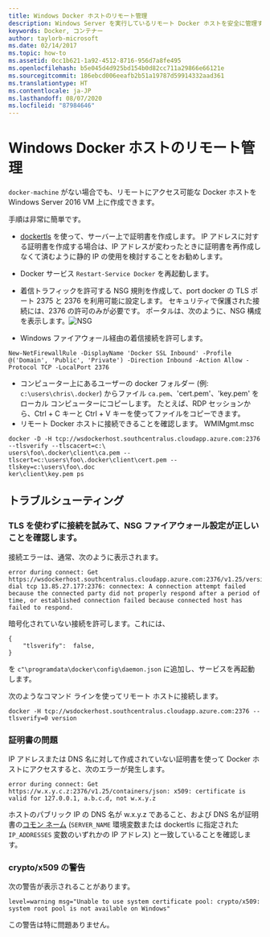 ```yaml
---
title: Windows Docker ホストのリモート管理
description: Windows Server を実行しているリモート Docker ホストを安全に管理する方法。
keywords: Docker, コンテナー
author: taylorb-microsoft
ms.date: 02/14/2017
ms.topic: how-to
ms.assetid: 0cc1b621-1a92-4512-8716-956d7a8fe495
ms.openlocfilehash: b5e045d4d925bd154b0d82cc711a29866e66121e
ms.sourcegitcommit: 186ebcd006eeafb2b51a19787d59914332aad361
ms.translationtype: HT
ms.contentlocale: ja-JP
ms.lasthandoff: 08/07/2020
ms.locfileid: "87984646"
---
```

# <a name="remote-management-of-a-windows-docker-host"></a>Windows Docker ホストのリモート管理

`docker-machine` がない場合でも、リモートにアクセス可能な Docker ホストを Windows Server 2016 VM 上に作成できます。

手順は非常に簡単です。

* [dockertls](https://hub.docker.com/r/stefanscherer/dockertls-windows/) を使って、サーバー上で証明書を作成します。
IP アドレスに対する証明書を作成する場合は、IP アドレスが変わったときに証明書を再作成しなくて済むように静的 IP の使用を検討することをお勧めします。

* Docker サービス `Restart-Service Docker` を再起動します。
* 着信トラフィックを許可する NSG 規則を作成して、port docker の TLS ポート 2375 と 2376 を利用可能に設定します。 セキュリティで保護された接続には、2376 の許可のみが必要です。
  ポータルは、次のように、NSG 構成を表示します。![NSG](media/nsg.png)

* Windows ファイアウォール経由の着信接続を許可します。
```
New-NetFirewallRule -DisplayName 'Docker SSL Inbound' -Profile @('Domain', 'Public', 'Private') -Direction Inbound -Action Allow -Protocol TCP -LocalPort 2376
```
* コンピューター上にあるユーザーの docker フォルダー (例: `c:\users\chris\.docker`) からファイル `ca.pem`、'cert.pem'、'key.pem' をローカル コンピューターにコピーします。 たとえば、RDP セッションから、Ctrl + C キーと Ctrl + V キーを使ってファイルをコピーできます。
* リモート Docker ホストに接続できることを確認します。 WMIMgmt.msc
```
docker -D -H tcp://wsdockerhost.southcentralus.cloudapp.azure.com:2376 --tlsverify --tlscacert=c:\
users\foo\.docker\client\ca.pem --tlscert=c:\users\foo\.docker\client\cert.pem --tlskey=c:\users\foo\.doc
ker\client\key.pem ps
```


## <a name="troubleshooting"></a>トラブルシューティング
### <a name="try-connecting-without-tls-to-determine-your-nsg-firewall-settings-are-correct"></a>TLS を使わずに接続を試みて、NSG ファイアウォール設定が正しいことを確認します。
接続エラーは、通常、次のように表示されます。
```
error during connect: Get https://wsdockerhost.southcentralus.cloudapp.azure.com:2376/v1.25/version: dial tcp 13.85.27.177:2376: connectex: A connection attempt failed because the connected party did not properly respond after a period of time, or established connection failed because connected host has failed to respond.
```

暗号化されていない接続を許可します。これには、
```
{
    "tlsverify":  false,
}
```
を `c"\programdata\docker\config\daemon.json` に追加し、サービスを再起動します。

次のようなコマンド ラインを使ってリモート ホストに接続します。
```
docker -H tcp://wsdockerhost.southcentralus.cloudapp.azure.com:2376 --tlsverify=0 version
```

### <a name="cert-problems"></a>証明書の問題
IP アドレスまたは DNS 名に対して作成されていない証明書を使って Docker ホストにアクセスすると、次のエラーが発生します。
```
error during connect: Get https://w.x.y.c.z:2376/v1.25/containers/json: x509: certificate is valid for 127.0.0.1, a.b.c.d, not w.x.y.z
```
ホストのパブリック IP の DNS 名が w.x.y.z であること、および DNS 名が証明書の[コモン ネーム](https://www.ssl.com/faqs/common-name/) (`SERVER_NAME` 環境変数または dockertls に指定された `IP_ADDRESSES` 変数のいずれかの IP アドレス) と一致していることを確認します。

### <a name="cryptox509-warning"></a>crypto/x509 の警告
次の警告が表示されることがあります。
```
level=warning msg="Unable to use system certificate pool: crypto/x509: system root pool is not available on Windows"
```
この警告は特に問題ありません。
